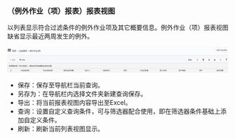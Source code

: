 ### （例外作业（项）报表）报表视图
以列表显示符合过滤条件的例外作业项及其它概要信息。例外作业（项）报表视图缺省显示最近两周发生的例外。

![](./images/报表视图.png)

* 保存：保存至导航栏当前查询。
* 另存为：在导航栏内选择文件夹新建查询保存。
* 导出：将当前报表视图内容导出至Excel。
* 查询：设置自定义查询条件，可与筛选器配合使用，即在筛选器条件基础上添加自定义条件。
* 刷新：刷新当前列表视图显示。
